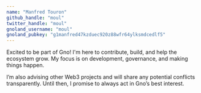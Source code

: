 ```yaml
---
name: "Manfred Touron"
github_handle: "moul"
twitter_handle: "moul"
gnoland_username: "moul"
gnoland_pubkey: "g1manfred47kzduec920z88wfr64ylksmdcedlf5"
---
```


Excited to be part of Gno! I'm here to contribute, build, and help the ecosystem grow. My focus is on development, governance, and making things happen.

I’m also advising other Web3 projects and will share any potential conflicts transparently. Until then, I promise to always act in Gno’s best interest.
